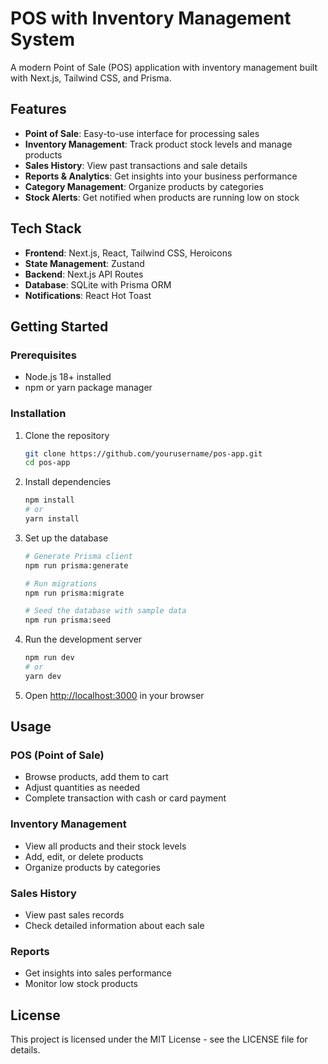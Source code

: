 # POS with Inventory Management System

A modern Point of Sale (POS) application with inventory management built with Next.js, Tailwind CSS, and Prisma.

## Features

- **Point of Sale**: Easy-to-use interface for processing sales
- **Inventory Management**: Track product stock levels and manage products
- **Sales History**: View past transactions and sale details
- **Reports & Analytics**: Get insights into your business performance
- **Category Management**: Organize products by categories
- **Stock Alerts**: Get notified when products are running low on stock

## Tech Stack

- **Frontend**: Next.js, React, Tailwind CSS, Heroicons
- **State Management**: Zustand
- **Backend**: Next.js API Routes
- **Database**: SQLite with Prisma ORM
- **Notifications**: React Hot Toast

## Getting Started

### Prerequisites

- Node.js 18+ installed
- npm or yarn package manager

### Installation

1. Clone the repository
   ```bash
   git clone https://github.com/yourusername/pos-app.git
   cd pos-app
   ```

2. Install dependencies
   ```bash
   npm install
   # or
   yarn install
   ```

3. Set up the database
   ```bash
   # Generate Prisma client
   npm run prisma:generate
   
   # Run migrations
   npm run prisma:migrate
   
   # Seed the database with sample data
   npm run prisma:seed
   ```

4. Run the development server
   ```bash
   npm run dev
   # or
   yarn dev
   ```

5. Open [http://localhost:3000](http://localhost:3000) in your browser

## Usage

### POS (Point of Sale)
- Browse products, add them to cart
- Adjust quantities as needed
- Complete transaction with cash or card payment

### Inventory Management
- View all products and their stock levels
- Add, edit, or delete products
- Organize products by categories

### Sales History
- View past sales records
- Check detailed information about each sale

### Reports
- Get insights into sales performance
- Monitor low stock products

## License

This project is licensed under the MIT License - see the LICENSE file for details. 